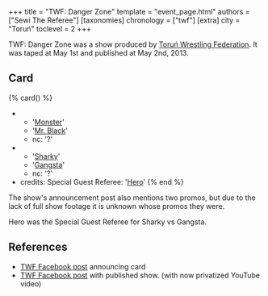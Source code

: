 +++
title = "TWF: Danger Zone"
template = "event_page.html"
authors = ["Sewi The Referee"]
[taxonomies]
chronology = ["twf"]
[extra]
city = "Toruń"
toclevel = 2
+++

TWF: Danger Zone was a show produced by [Toruń Wrestling Federation](@/o/twf.md). It was taped at May 1st and published at May 2nd, 2013.

## Card

{% card() %}
- - '[Monster](@/w/chris-hunter.md)'
  - '[Mr. Black](@/w/mr-black.md)'
  - nc: '?'
- - '[Sharky](@/w/sharky.md)'
  - '[Gangsta](@/w/jay-revolt.md)'
  - nc: '?'
- credits:
    Special Guest Referee: '[Hero](@/w/pj-blake.md)'
{% end %}

The show's announcement post also mentions two promos, but due to the lack of full show footage it is unknown whose promos they were.

Hero was the Special Guest Referee for Sharky vs Gangsta.

## References

* [TWF Facebook post](https://www.facebook.com/TorunWrestlingFederation/posts/pfbid05jYjZKqFfp1zCPkrkL4Tw2rFiSQs8DMUr4ScMaHtW3NN27WuAMwK4EamUhkERgayl) announcing card
* [TWF Facebook post](https://www.facebook.com/TorunWrestlingFederation/posts/558434084196206) with published show. (with now privatized YouTube video)
